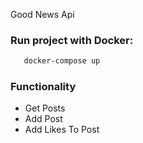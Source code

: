 Good News Api
### Run project with Docker:

```sh
   docker-compose up
```
### Functionality 

- Get Posts
- Add Post
- Add Likes To Post

